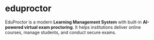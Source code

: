 # eduproctor
 EduProctor is a modern **Learning Management System** with built-in **AI-powered virtual exam proctoring**.   It helps institutions deliver online courses, manage students, and conduct secure exams.
